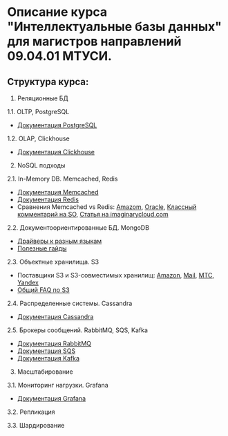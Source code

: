 # Описание курса "Интеллектуальные базы данных" для магистров направлений 09.04.01 МТУСИ.

## Структура курса:
1. Реляционные БД

1.1. OLTP, PostgreSQL
- [Документация PostgreSQL](https://www.postgresql.org/docs/) 

1.2. OLAP, Clickhouse
- [Документация Clickhouse](https://clickhouse.tech/docs/ru/)
2. NoSQL подходы

2.1. In-Memory DB. Memcached, Redis
- [Документация Memcached](https://github.com/memcached/memcached/wiki)
- [Документация Redis](https://redis.io/documentation)
- Сравнения Memcached vs Redis: [Amazom](https://aws.amazon.com/elasticache/redis-vs-memcached/), 
  [Oracle](https://oracle-patches.com/common/3143-redis-%D0%B8%D0%BB%D0%B8-memcached,-%D1%87%D1%82%D0%BE-%D0%BB%D1%83%D1%87%D1%88%D0%B5-%D0%B4%D0%BB%D1%8F-%D0%BA%D1%8D%D1%88%D0%B8%D1%80%D0%BE%D0%B2%D0%B0%D0%BD%D0%B8%D1%8F),
  [Классный комментарий на SO](https://stackoverflow.com/a/11257333),
  [Статья на imaginarycloud.com](https://www.imaginarycloud.com/blog/redis-vs-memcached/)
  
2.2. Документоориентированные БД. MongoDB
- [Драйверы к разным языкам](https://docs.mongodb.com/drivers/)
- [Полезные гайды](https://docs.mongodb.com/guides/)

2.3. Объектные хранилища. S3
- Поставщики S3 и S3-совместимых хранилищ: [Amazon](https://aws.amazon.com/ru/s3/),
  [Mail](https://mcs.mail.ru/storage/?utm_source=google_dial-cloudstorage-rf&utm_medium=cpc&utm_campaign=storage.adap.114117079392.g.11688684425&utm_content=adap.481799632045&utm_term=amazon%20s3&placement=&adposition=&matchtype=b&device=c&gclid=Cj0KCQiAx9mABhD0ARIsAEfpavQLW33C4pH05Ym88J6m7tyE_ymERzOkKU-hmtBVb6jHHnDJXW65FdMaAmP_EALw_wcB),
  [MTC](https://cloud.mts.ru/services/s3object/), [Yandex](https://cloud.yandex.ru/docs/storage/)
- [Общий FAQ по S3](https://aws.amazon.com/ru/s3/faqs/)

2.4. Распределенные системы. Cassandra
- [Документация Cassandra](https://cassandra.apache.org/doc/latest/)

2.5. Брокеры сообщений. RabbitMQ, SQS, Kafka
- [Документация RabbitMQ](https://www.rabbitmq.com/documentation.html)
- [Документация SQS](https://docs.aws.amazon.com/AWSSimpleQueueService/latest/SQSDeveloperGuide/welcome.html)
- [Документация Kafka](https://kafka.apache.org/documentation/)

3. Масштабирование

3.1. Мониторинг нагрузки. Grafana
- [Документация Grafana](https://grafana.com/docs/)

3.2. Репликация

3.3. Шардирование